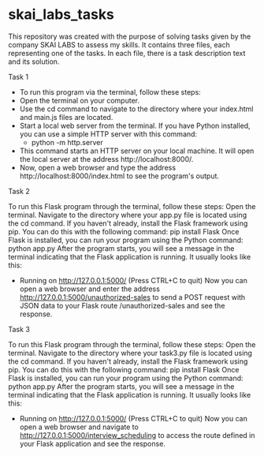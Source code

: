# skai_labs_tasks

This repository was created with the purpose of solving tasks given by the company SKAI LABS to assess my skills. 
It contains three files, each representing one of the tasks.
In each file, there is a task description text and its solution.

Task 1

  * To run this program via the terminal, follow these steps:
  * Open the terminal on your computer.
  * Use the cd command to navigate to the directory where your index.html and main.js files are located.
  * Start a local web server from the terminal. If you have Python installed, you can use a simple HTTP server with this command:
    * python -m http.server
  * This command starts an HTTP server on your local machine. It will open the local server at the address http://localhost:8000/.
  * Now, open a web browser and type the address http://localhost:8000/index.html to see the program's output.

Task 2

  To run this Flask program through the terminal, follow these steps:
  Open the terminal.
  Navigate to the directory where your app.py file is located using the cd command.
  If you haven't already, install the Flask framework using pip. You can do this with the following command:
    pip install Flask
  Once Flask is installed, you can run your program using the Python command:
    python app.py
  After the program starts, you will see a message in the terminal indicating that the Flask application is running. It usually looks like this:
   * Running on http://127.0.0.1:5000/ (Press CTRL+C to quit)
  Now you can open a web browser and enter the address http://127.0.0.1:5000/unauthorized-sales to send a POST request with JSON data to your Flask route /unauthorized-sales and see the response.

Task 3

  To run this Flask program through the terminal, follow these steps:
  Open the terminal.
  Navigate to the directory where your task3.py file is located using the cd command.
  If you haven't already, install the Flask framework using pip. You can do this with the following command:
    pip install Flask
  Once Flask is installed, you can run your program using the Python command:
    python app.py
  After the program starts, you will see a message in the terminal indicating that the Flask application is running. It usually looks like this:
   * Running on http://127.0.0.1:5000/ (Press CTRL+C to quit)
  Now you can open a web browser and navigate to http://127.0.0.1:5000/interview_scheduling to access the route defined in your Flask application and see the response.
